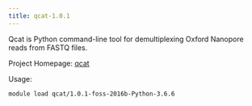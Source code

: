 ```yaml
---
title: qcat-1.0.1
---
```

Qcat is Python command-line tool for demultiplexing Oxford Nanopore reads from FASTQ files.

Project Homepage: [qcat](https://github.com/nanoporetech/)

Usage:
```
module load qcat/1.0.1-foss-2016b-Python-3.6.6
```
